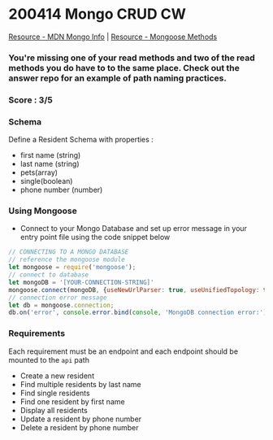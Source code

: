 # 200414 Mongo CRUD CW

[Resource - MDN Mongo Info](https://developer.mozilla.org/en-US/docs/Learn/Server-side/Express_Nodejs/mongoose#Connecting_to_MongoDB) |
[Resource - Mongoose Methods](https://mongoosejs.com/docs/api/model.html)

### You're missing one of your read methods and two of the read methods you do have to to the same place. Check out the answer repo for an example of path naming practices. 

### Score : 3/5

### Schema
Define a Resident Schema with properties :
- first name (string)
- last name (string)
- pets(array)
- single(boolean)
- phone number (number)
### Using Mongoose
- Connect to your Mongo Database and set up error message in your entry point file using the code snippet below
```JavaScript
// CONNECTING TO A MONGO DATABASE
// reference the mongoose module 
let mongoose = require('mongoose');
// connect to database
let mongoDB = '[YOUR-CONNECTION-STRING]'
mongoose.connect(mongoDB, {useNewUrlParser: true, useUnifiedTopology: true, useFindAndModify: false});
// connection error message
let db = mongoose.connection;
db.on('error', console.error.bind(console, 'MongoDB connection error:'));
```
### Requirements 
Each requirement must be an endpoint and each endpoint should be mounted to the `api` path
- Create a new resident
- Find multiple residents by last name
- Find single residents
- Find one resident by first name
- Display all residents
- Update a resident by phone number
- Delete a resident by phone number
